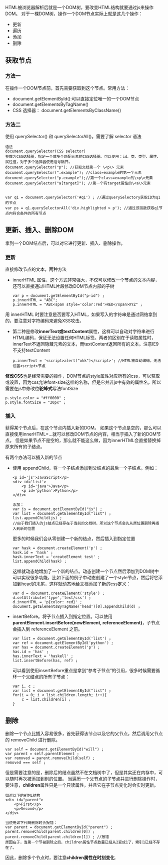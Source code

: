 HTML被浏览器解析后就是一个DOM树，要改变HTML结构就要通过js来操作DOM。
对于一棵DOM树，操作一个DOM节点实际上就是这几个操作：
- 更新
- 遍历
- 添加
- 删除

## 获取节点
### 方法一
在操作一个DOM节点前，首先需要获取到这个节点。常用方法：
- document.getElementById():可以直接定位唯一的一个DOM节点
- document.getElementsByTagName()
- CSS 选择器：  document.getElementsByClassName()
### 方法二
使用 querySelector() 和 querySelectorAll()。需要了解 selector 语法

```
语法
document.querySelector(CSS selector)
参数为CSS选择器，指定一个或多个匹配元素的CSS选择器。可以使用：id、类、类型、属性、属性值，对于多个选择器使用逗号隔开。
document.querySelector("p"); //获取文档第一个 \<p\> 元素
document.querySelector(".example"); //class=example的第一个元素
document.querySelector("p.example");//第一个class=example的\<p\>元素
document.querySelector("a[target]"); //第一个有target属性的\<a\>元素


var q1 = document.querySelector('#q1') ; //通过querySelectory获取ID为q1的节点
var ps = q1.querySelectorAll('div.highlighted > p'); //通过该函数获取q1节点内符合条件的所有节点
```
## 更新、插入、删除DOM
拿到一个DOM结点后，可以对它进行更新、插入、删除操作。
### 更新
直接修改节点的文本，两种方法
- innerHTML 属性，这个方式非常强大，不仅可以修改一个节点的文本内容，还可以直接通过HTML片段修改DOM节点内部的子树
    ```
    var p = document.getElementById("p-id") ;
    p.innerHTML = "ABC";
    p.innerHTML = "ABC<span style='color:red'>RED</span>XYZ" ;
    ```
用 innerHTML 时要注意是否要写入HTML，如果写入的字符串是通过网络拿到的，要注意对字符编码来避免XSS攻击。
- 第二种是修改**innerText或textContent**属性，这样可以自动对字符串进行HTML编码，保证无法设置任何HTML标签。两者的区别在于读取属性时，innerText不返回隐藏元素的文本，而textContent返回所有的文本。注意IE9不支持textContent
    ```
    p.innerText = '<script>alert("okk")</script>'; //HTML被自动编码，无法设置<script>节点
    ```
**修改CSS**也是经常需要的操作，DOM节点的style属性对应所有的css，可以获取或设置，因为css允许font-size这样的名称，但是它并非js中有效的属性名，所以需要在js中修改位**驼峰式**写法fontSize
```
p.style.color = "#ff0000" ;
p.style.fontSize = "20px" ;
```
### 插入
获得某个节点后，在这个节点内插入新的DOM。
如果这个节点是空的，那么可以直接使用innerHTML=...就可以修改DOM节点的内容，相当于插入了新的DOM节点。
但是如果节点不是空的，那么就不能这么做，因为innerHTML会直接替换掉原来所有的子结点。

有两个办法可以插入新的节点
- 使用 appendChild，将一个子结点添加到父结点的最后一个子结点。例如：
    ```
    <p id='js'>JavaScript</p>
    <div id='list'>
        <p id='java'>Java</p>
        <p id='python'>Python</p>
    </div>

    添加：
    var js = document.getElementById("js") ;
    var list = document.getElementById("list") ;
    list.appendChild(js) ;
    //由于我们插入的js结点已经存在于当前的文档树，所以这个节点会先从原位置删除再插入到新的位置
    ```
    更多的时候我们会从零创建一个新的结点，然后插入到指定位置
    ```
    var hask = document.createElement('p') ;
    hask.id = 'hask' ;
    hask.innerText = 'createElement test' ;
    list.appendChild(hask) ;
    ```
    这样就动态地增加了一个新的结点。动态创建一个节点然后添加到DOM树中可以实现很多功能，比如下面的例子中动态创建了一个style节点，然后将它添加到head的末尾，这样就动态地给文档添加了新的css定义：
    ```
    var d = document.createElement('style') ;
    d.setAttribute('type','text/css') ;
    d.innerHTML = 'p{color: red}' ;
    document.getElementsByTagName('head')[0].appendChild(d) ;
    ```
- insertBefore。将子节点插入到指定位置。可以使用**parentElement.insertBefore(newElement, referenceElement)**，子节点会插入到 referenceElement 之前。
    ```
    var list = document.getElementById('list') ;
    var ref = document.getElementById('python') ;
    var has = document.createElement('p') ;
    has.id = 'has' ;
    has.innerText = 'haskell' ;
    list.insertBefore(has, ref) ;
    ```
    可以看到使用insertBefore重点是拿到“参考子节点”的引用，很多时候需要循环一个父结点的所有子节点：
    ```
    var i, c ;
    var list = document.getElementById("list") ;
    for(i = 0; i < list.children.length; i++){
        c = list.children[i] ;
    }
    ```
## 删除
删除一个节点比插入容易很多，首先获得该节点以及它的父节点，然后调用父节点的 removeChild 进行删除。
```
var self = document.getElementById("will") ;
var parent = self.parentElement ;
var removed = parent.removeChild(self) ;
removed === self ;
```
但是需要注意的是，删除后的结点虽然不在文档树中了，但是其实还在内存中，可以随时再次被添加到别的位置。
当遍历一个父节点的子节点并进行删除操作时，要注意，**children**属性只是一个只读属性，并且它在子节点变化时会实时更新。
```
如对以下的HTML结构
<div id="parent">
    <p>First</p>
    <p>Second</p>
</div>

当使用如下代码删除时会报错：
var parent = document.getElementById("parent") ;
parent.removeChild(parent.children[0]) ;
parent.removeChild(parent.children[1]) ; //报错
原因在于，当第一个节被删除之后，children属性节点数量已经从2变成1了，索引1已经不存在了。
```
因此，删除多个节点时，要注意**children属性在时刻变化**.